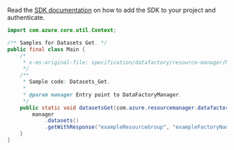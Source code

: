 Read the [SDK documentation](https://github.com/Azure/azure-sdk-for-java/blob/azure-resourcemanager-datafactory_1.0.0-beta.7/sdk/datafactory/azure-resourcemanager-datafactory/README.md) on how to add the SDK to your project and authenticate.

```java
import com.azure.core.util.Context;

/** Samples for Datasets Get. */
public final class Main {
    /*
     * x-ms-original-file: specification/datafactory/resource-manager/Microsoft.DataFactory/stable/2018-06-01/examples/Datasets_Get.json
     */
    /**
     * Sample code: Datasets_Get.
     *
     * @param manager Entry point to DataFactoryManager.
     */
    public static void datasetsGet(com.azure.resourcemanager.datafactory.DataFactoryManager manager) {
        manager
            .datasets()
            .getWithResponse("exampleResourceGroup", "exampleFactoryName", "exampleDataset", null, Context.NONE);
    }
}
```
